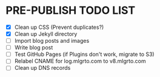 # PRE-PUBLISH TODO LIST

- [x] Clean up CSS (Prevent duplicates?)
- [x] Clean up Jekyll directory
- [ ] Import blog posts and images
- [ ] Write blog post
- [ ] Test GitHub Pages (if Plugins don't work, migrate to S3)
- [ ] Relabel CNAME for log.mlgrto.com to v8.mlgrto.com
- [ ] Clean up DNS records
